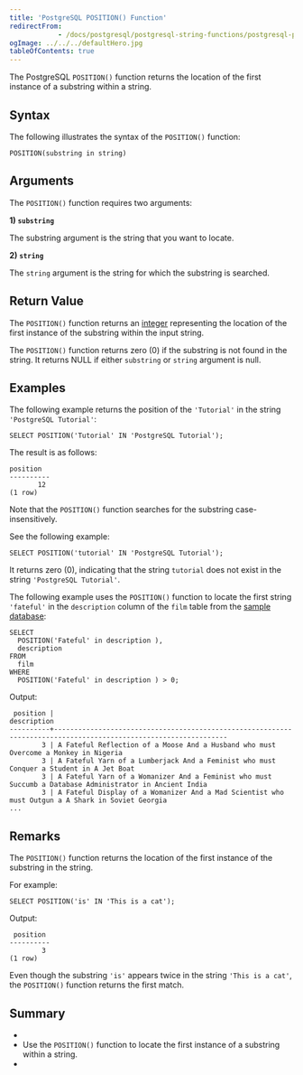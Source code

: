```yaml
---
title: 'PostgreSQL POSITION() Function'
redirectFrom: 
            - /docs/postgresql/postgresql-string-functions/postgresql-position/
ogImage: ../../../defaultHero.jpg
tableOfContents: true
---
```



The PostgreSQL `POSITION()` function returns the location of the first instance of a substring within a string.





## Syntax





The following illustrates the syntax of the `POSITION()` function:





```
POSITION(substring in string)
```





## Arguments





The `POSITION()` function requires two arguments:





**1) `substring`**





The substring argument is the string that you want to locate.





**2) `string`**





The `string` argument is the string for which the substring is searched.





## Return Value





The `POSITION()` function returns an [integer](/docs/postgresql/postgresql-integer) representing the location of the first instance of the substring within the input string.





The `POSITION()` function returns zero (0) if the substring is not found in the string. It returns NULL if either `substring` or `string` argument is null.





## Examples





The following example returns the position of the `'Tutorial'` in the string `'PostgreSQL Tutorial'`:





```
SELECT POSITION('Tutorial' IN 'PostgreSQL Tutorial');
```





The result is as follows:





```
position
----------
       12
(1 row)
```





Note that the `POSITION()` function searches for the substring case-insensitively.





See the following example:





```
SELECT POSITION('tutorial' IN 'PostgreSQL Tutorial');
```





It returns zero (0), indicating that the string `tutorial` does not exist in the string `'PostgreSQL Tutorial'`.





The following example uses the `POSITION()` function to locate the first string `'fateful'` in the `description` column of the `film` table from the [sample database](https://www.postgresqltutorial.com/postgresql-getting-started/postgresql-sample-database/):





```
SELECT
  POSITION('Fateful' in description ),
  description
FROM
  film
WHERE
  POSITION('Fateful' in description ) > 0;
```





Output:





```
 position |                                                   description
----------+-----------------------------------------------------------------------------------------------------------------
        3 | A Fateful Reflection of a Moose And a Husband who must Overcome a Monkey in Nigeria
        3 | A Fateful Yarn of a Lumberjack And a Feminist who must Conquer a Student in A Jet Boat
        3 | A Fateful Yarn of a Womanizer And a Feminist who must Succumb a Database Administrator in Ancient India
        3 | A Fateful Display of a Womanizer And a Mad Scientist who must Outgun a A Shark in Soviet Georgia
...
```





## Remarks





The `POSITION()` function returns the location of the first instance of the substring in the string.





For example:





```
SELECT POSITION('is' IN 'This is a cat');
```





Output:





```
 position
----------
        3
(1 row)
```





Even though the substring `'is'` appears twice in the string `'This is a cat'`, the `POSITION()` function returns the first match.





## Summary





- 
- Use the `POSITION()` function to locate the first instance of a substring within a string.
- 


